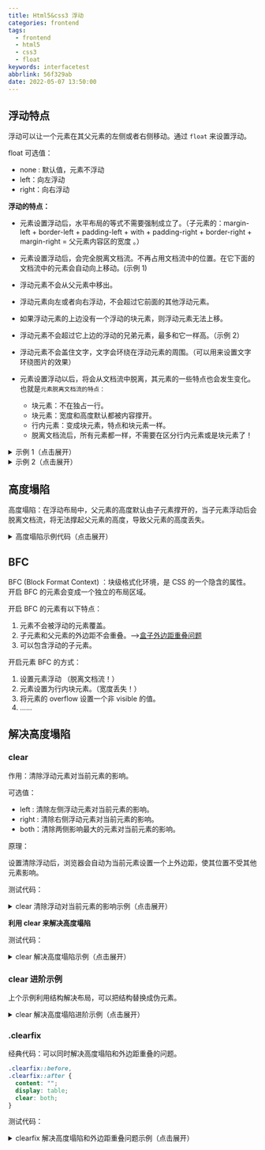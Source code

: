 ```yaml
---
title: Html5&css3 浮动
categories: frontend
tags:
  - frontend
  - html5
  - css3
  - float
keywords: interfacetest
abbrlink: 56f329ab
date: 2022-05-07 13:50:00
---
```

## 浮动特点

浮动可以让一个元素在其父元素的左侧或者右侧移动。通过 `float` 来设置浮动。

float 可选值：

- none : 默认值，元素不浮动
- left：向左浮动
- right：向右浮动

**浮动的特点：**

- 元素设置浮动后，水平布局的等式不需要强制成立了。（子元素的：margin-left + border-left + padding-left + with + padding-right + border-right + margin-right = 父元素内容区的宽度 。）

- 元素设置浮动后，会完全脱离文档流。不再占用文档流中的位置。在它下面的文档流中的元素会自动向上移动。(示例 1)
- 浮动元素不会从父元素中移出。
- 浮动元素向左或者向右浮动，不会超过它前面的其他浮动元素。
- 如果浮动元素的上边没有一个浮动的块元素，则浮动元素无法上移。
- 浮动元素不会超过它上边的浮动的兄弟元素，最多和它一样高。（示例 2）
- 浮动元素不会盖住文字，文字会环绕在浮动元素的周围。（可以用来设置文字环绕图片的效果）
- 元素设置浮动以后，将会从文档流中脱离，其元素的一些特点也会发生变化。也就是`元素脱离文档流的特点：`
  - 块元素：不在独占一行。
  - 块元素：宽度和高度默认都被内容撑开。
  - 行内元素：变成块元素，特点和块元素一样。
  - 脱离文档流后，所有元素都一样，不需要在区分行内元素或是块元素了！



<details>
<summary> 示例 1（点击展开）</summary>


- 元素设置浮动后，会完全脱离文档流。不再占用文档流中的位置。在它下面的文档流中的元素会自动向上移动。

```html
<!DOCTYPE html>
<html lang="en">

<head>
  <meta charset="UTF-8">
  <meta http-equiv="X-UA-Compatible" content="IE=edge">
  <meta name="viewport" content="width=device-width, initial-scale=1.0">
  <title>浮动</title>
  <style>
    .box1 {
      width: 200px;
      height: 200px;
      background-color: aqua;
      float: left;
    }

    .box2 {
      width: 200px;
      height: 200px;
      background-color: red;
      float: left;
    }

    .box3 {
      width: 200px;
      height: 200px;
      background-color: green;
      float: left;
    }
  </style>
</head>

<body>
  <div class="box1"></div>
  <div class="box2"></div>
  <div class="box3"></div>
</body>

</html>
```



</details>



<details>
<summary> 示例 2（点击展开）</summary>


- 浮动元素不会超过它上边的浮动的兄弟元素，最多和它一样高。

```html
<!DOCTYPE html>
<html lang="en">

<head>
  <meta charset="UTF-8">
  <meta http-equiv="X-UA-Compatible" content="IE=edge">
  <meta name="viewport" content="width=device-width, initial-scale=1.0">
  <title>浮动,浮动元素不会超过它上边的浮动的兄弟元素，最多和它一样高</title>
  <style>
    body {
      width: 600px;
      border: 1px black solid;
    }

    .box1 {
      width: 420px;
      height: 200px;
      background-color: aqua;
      float: left;
    }

    .box2 {
      width: 300px;
      height: 200px;
      background-color: red;
      float: left;
    }

    .box3 {
      width: 100px;
      height: 200px;
      background-color: green;
      float: right;
    }
  </style>
</head>

<body>
  <div class="box1"></div>
  <div class="box2"></div>
  <div class="box3"></div>
</body>

</html>
```



</details>

## 高度塌陷

高度塌陷：在浮动布局中，父元素的高度默认由子元素撑开的，当子元素浮动后会脱离文档流，将无法撑起父元素的高度，导致父元素的高度丢失。

<details>
<summary> 高度塌陷示例代码（点击展开）</summary>

```html
<!DOCTYPE html>
<html lang="en">

<head>
  <meta charset="UTF-8">
  <meta http-equiv="X-UA-Compatible" content="IE=edge">
  <meta name="viewport" content="width=device-width, initial-scale=1.0">
  <title>子浮动导致父元素高度塌陷</title>
  <style>
    .out {
      background-color: aqua;
      border: 10px black solid;
    }

    .in {
      width: 200px;
      height: 200px;
      background-color: red;
      float: left;
    }

    .other {
      width: 300px;
      height: 100px;
      background-color: green;
    }
  </style>
</head>

<body>
  <div class="out">
    <div class="in"></div>
  </div>
  <div class="other"></div>

</body>

</html>
```

</details>



## BFC

BFC (Block Format Context) ：块级格式化环境，是 CSS 的一个隐含的属性。开启 BFC 的元素会变成一个独立的布局区域。

开启 BFC 的元素有以下特点：

1. 元素不会被浮动的元素覆盖。
2. 子元素和父元素的外边距不会重叠。——>[盒子外边距重叠问题](/front/html5&css3/box?id=盒子的外边距折叠)
3. 可以包含浮动的子元素。

开启元素 BFC 的方式：

1. 设置元素浮动 （脱离文档流！）
2. 元素设置为行内块元素。（宽度丢失！）
3. 将元素的 overflow 设置一个非 visible 的值。
4. ......

## 解决高度塌陷

### clear

作用：清除浮动元素对当前元素的影响。

可选值：

- left : 清除左侧浮动元素对当前元素的影响。
- right : 清除右侧浮动元素对当前元素的影响。
- both：清除两侧影响最大的元素对当前元素的影响。

原理：

设置清除浮动后，浏览器会自动为当前元素设置一个上外边距，使其位置不受其他元素影响。

测试代码：

<details>
<summary> clear 清除浮动对当前元素的影响示例（点击展开）</summary>

```html
<!DOCTYPE html>
<html lang="en">

<head>
  <meta charset="UTF-8">
  <meta http-equiv="X-UA-Compatible" content="IE=edge">
  <meta name="viewport" content="width=device-width, initial-scale=1.0">
  <title>clear 清除浮动对当前元素的影响</title>
  <style>
    .out {
      width: 300px;
      height: 100px;
      background-color: aqua;
      float: left;
    }

    .out2 {
      width: 300px;
      height: 300px;
      background-color: yellow;
      float: right;
    }

    .other {
      width: 400px;
      height: 200px;
      background-color: green;
      clear: both;
    }
  </style>
</head>

<body>
  <div class="out"></div>
  <div class="out2"></div>
  <div class="other"></div>
</body>

</html>
```



</details>

**利用 clear 来解决高度塌陷**

测试代码：

<details>
<summary> clear 解决高度塌陷示例（点击展开）</summary>

```html
<!DOCTYPE html>
<html lang="en">

<head>
  <meta charset="UTF-8">
  <meta http-equiv="X-UA-Compatible" content="IE=edge">
  <meta name="viewport" content="width=device-width, initial-scale=1.0">
  <title>clear 解决高度塌陷</title>
  <style>
    /* 借助 box3 利用 clear 解决父元素高度塌陷 */
    /* 利用结构解决布局 */
    .box1 {
      background-color: yellow;
    }

    .box2 {
      width: 100px;
      height: 100px;
      background-color: green;
      float: left;
    }

    .box3 {
      clear: both;
    }
  </style>
</head>

<body>
  <div class="box1">
    <div class="box2"></div>
    <div class="box3"></div>
  </div>
</body>

</html>
```



</details>

### clear 进阶示例

上个示例利用结构解决布局，可以把结构替换成伪元素。

<details>
<summary> clear 解决高度塌陷进阶示例（点击展开）</summary>

```html
<!DOCTYPE html>
<html lang="en">

<head>
  <meta charset="UTF-8">
  <meta http-equiv="X-UA-Compatible" content="IE=edge">
  <meta name="viewport" content="width=device-width, initial-scale=1.0">
  <title>clear 解决高度塌陷进阶示例</title>
  <style>
    /* 借助 box3 利用 clear 解决父元素高度塌陷 */
    /* 利用伪元素解决布局 */
    .box1 {
      background-color: yellow;
    }

    .box1::after {
      content: "";
      clear: both;
      display: block;
    }

    .box2 {
      width: 100px;
      height: 100px;
      background-color: green;
      float: left;
    }
  </style>
</head>

<body>
  <div class="box1">
    <div class="box2"></div>
  </div>
</body>

</html>
```



</details>



### .clearfix 

经典代码：可以同时解决高度塌陷和外边距重叠的问题。

```css
.clearfix::before,
.clearfix::after {
  content: "";
  display: table;
  clear: both;
}
```

测试代码：

<details>
<summary> clearfix 解决高度塌陷和外边距重叠问题示例（点击展开）</summary>

```html
<!DOCTYPE html>
<html lang="en">

<head>
  <meta charset="UTF-8">
  <meta http-equiv="X-UA-Compatible" content="IE=edge">
  <meta name="viewport" content="width=device-width, initial-scale=1.0">
  <title>clearfix 解决高度塌陷和外边距重叠问题</title>
  <style>
    .box1 {
      background-color: yellow;
      width: 200px;
      height: 200px;
    }

    .box2 {
      width: 100px;
      height: 100px;
      background-color: green;
      margin-top: 100px;
    }

    .clearfix::before,
    .clearfix::after {
      content: "";
      display: table;
      clear: both;
    }
  </style>
</head>

<body>
  <div class="box1 clearfix">
    <div class="box2"></div>
  </div>
</body>

</html>
```

</details>

